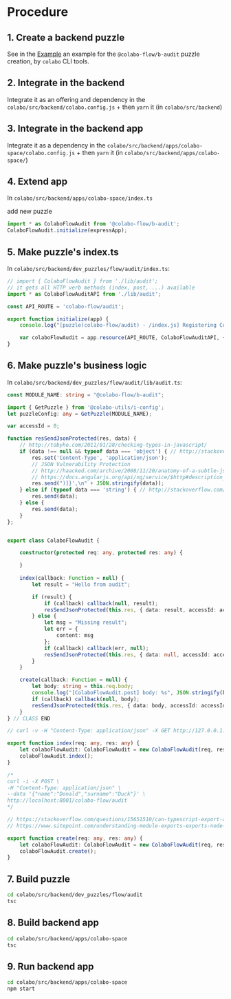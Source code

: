 # Procedure

## 1. Create a backend puzzle

See in the [Example](colabo/src/tools/EXAMPLES.md) an example for the `@colabo-flow/b-audit` puzzle creation, by `colabo` CLI tools.

## 2. Integrate in the backend

Integrate it as an offering and dependency in the `colabo/src/backend/colabo.config.js`
    + then `yarn` it (in `colabo/src/backend`)

## 3. Integrate in the backend app

Integrate it as a dependency in the `colabo/src/backend/apps/colabo-space/colabo.config.js`
    + then `yarn` it (in `colabo/src/backend/apps/colabo-space/`)

## 4. Extend app

In `colabo/src/backend/apps/colabo-space/index.ts`

add new puzzle

```ts
import * as ColaboFlowAudit from '@colabo-flow/b-audit';
ColaboFlowAudit.initialize(expressApp);
``` 

## 5. Make puzzle's index.ts

In `colabo/src/backend/dev_puzzles/flow/audit/index.ts`:

```ts
// import { ColaboFlowAudit } from './lib/audit';
// it gets all HTTP verb methods (index, post, ...) available
import * as ColaboFlowAuditAPI from './lib/audit';

const API_ROUTE = 'colabo-flow/audit';

export function initialize(app) {
    console.log("[puzzle(colabo-flow/audit) - /index.js] Registering ColaboFlow Audit API to: %s", API_ROUTE);

    var colaboFlowAudit = app.resource(API_ROUTE, ColaboFlowAuditAPI, { id: 'type?/:actionType?/:searchParam?' });
}
```

## 6. Make puzzle's business logic

In `colabo/src/backend/dev_puzzles/flow/audit/lib/audit.ts`:

```ts
const MODULE_NAME: string = "@colabo-flow/b-audit";

import { GetPuzzle } from '@colabo-utils/i-config';
let puzzleConfig: any = GetPuzzle(MODULE_NAME);

var accessId = 0;

function resSendJsonProtected(res, data) {
    // http://tobyho.com/2011/01/28/checking-types-in-javascript/
    if (data !== null && typeof data === 'object') { // http://stackoverflow.com/questions/8511281/check-if-a-variable-is-an-object-in-javascript
        res.set('Content-Type', 'application/json');
        // JSON Vulnerability Protection
        // http://haacked.com/archive/2008/11/20/anatomy-of-a-subtle-json-vulnerability.aspx/
        // https://docs.angularjs.org/api/ng/service/$http#description_security-considerations_cross-site-request-forgery-protection
        res.send(")]}',\n" + JSON.stringify(data));
    } else if (typeof data === 'string') { // http://stackoverflow.com/questions/4059147/check-if-a-variable-is-a-string
        res.send(data);
    } else {
        res.send(data);
    }
};


export class ColaboFlowAudit {

    constructor(protected req: any, protected res: any) {

    }
    
    index(callback: Function = null) {
        let result = "Hello from audit";

        if (result) {
            if (callback) callback(null, result);
            resSendJsonProtected(this.res, { data: result, accessId: accessId, success: true });
        } else {
            let msg = "Missing result";
            let err = {
                content: msg
            };
            if (callback) callback(err, null);
            resSendJsonProtected(this.res, { data: null, accessId: accessId, success: false, msg: msg });
        }
    }

    create(callback: Function = null) {
        let body: string = this.req.body;
        console.log("[ColaboFlowAudit.post] body: %s", JSON.stringify(body));
        if (callback) callback(null, body);
        resSendJsonProtected(this.res, { data: body, accessId: accessId, success: true });
    }
} // CLASS END

// curl -v -H "Content-Type: application/json" -X GET http://127.0.0.1:8001/colabo-flow/audit/type-right/action-single/test1.json

export function index(req: any, res: any) {
    let colaboFlowAudit: ColaboFlowAudit = new ColaboFlowAudit(req, res);
    colaboFlowAudit.index();
}

/*
curl -i -X POST \
-H "Content-Type: application/json" \
--data '{"name":"Donald","surname":"Duck"}' \
http://localhost:8001/colabo-flow/audit
*/

// https://stackoverflow.com/questions/15651510/can-typescript-export-a-function
// https://www.sitepoint.com/understanding-module-exports-exports-node-js/

export function create(req: any, res: any) {
    let colaboFlowAudit: ColaboFlowAudit = new ColaboFlowAudit(req, res);
    colaboFlowAudit.create();
}
```

## 7. Build puzzle

```sh
cd colabo/src/backend/dev_puzzles/flow/audit
tsc
```

## 8. Build backend app

```sh
cd colabo/src/backend/apps/colabo-space
tsc
```

## 9. Run backend app

```sh
cd colabo/src/backend/apps/colabo-space
npm start
```